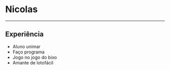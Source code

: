 # Nicolas

---

 ## Experiência

 - Aluno unimar
 - Faço programa
 - Jogo no jogo do bixo
 - Amante de lotofácil